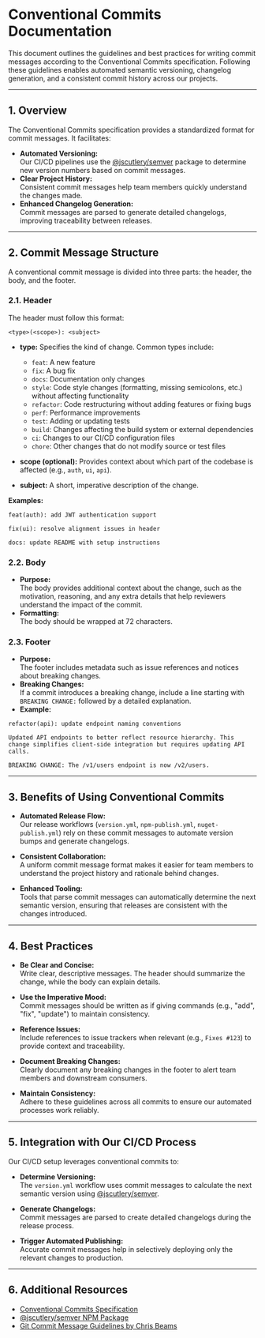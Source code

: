# Conventional Commits Documentation

This document outlines the guidelines and best practices for writing commit messages according to the Conventional Commits specification. Following these guidelines enables automated semantic versioning, changelog generation, and a consistent commit history across our projects.

---

## 1. Overview

The Conventional Commits specification provides a standardized format for commit messages. It facilitates:

- **Automated Versioning:**  
  Our CI/CD pipelines use the [@jscutlery/semver](https://www.npmjs.com/package/@jscutlery/semver) package to determine new version numbers based on commit messages.
- **Clear Project History:**  
  Consistent commit messages help team members quickly understand the changes made.
- **Enhanced Changelog Generation:**  
  Commit messages are parsed to generate detailed changelogs, improving traceability between releases.

---

## 2. Commit Message Structure

A conventional commit message is divided into three parts: the header, the body, and the footer.

### 2.1. Header

The header must follow this format:

`<type>(<scope>): <subject>`

- **type:** Specifies the kind of change. Common types include:

  - `feat`: A new feature
  - `fix`: A bug fix
  - `docs`: Documentation only changes
  - `style`: Code style changes (formatting, missing semicolons, etc.) without affecting functionality
  - `refactor`: Code restructuring without adding features or fixing bugs
  - `perf`: Performance improvements
  - `test`: Adding or updating tests
  - `build`: Changes affecting the build system or external dependencies
  - `ci`: Changes to our CI/CD configuration files
  - `chore`: Other changes that do not modify source or test files

- **scope (optional):** Provides context about which part of the codebase is affected (e.g., `auth`, `ui`, `api`).

- **subject:** A short, imperative description of the change.

**Examples:**

`feat(auth): add JWT authentication support`

`fix(ui): resolve alignment issues in header`

`docs: update README with setup instructions`

### 2.2. Body

- **Purpose:**  
  The body provides additional context about the change, such as the motivation, reasoning, and any extra details that help reviewers understand the impact of the commit.
- **Formatting:**  
  The body should be wrapped at 72 characters.

### 2.3. Footer

- **Purpose:**  
  The footer includes metadata such as issue references and notices about breaking changes.
- **Breaking Changes:**  
  If a commit introduces a breaking change, include a line starting with `BREAKING CHANGE:` followed by a detailed explanation.
- **Example:**

```
refactor(api): update endpoint naming conventions

Updated API endpoints to better reflect resource hierarchy. This change simplifies client-side integration but requires updating API calls.

BREAKING CHANGE: The /v1/users endpoint is now /v2/users.
```

---

## 3. Benefits of Using Conventional Commits

- **Automated Release Flow:**  
  Our release workflows (`version.yml`, `npm-publish.yml`, `nuget-publish.yml`) rely on these commit messages to automate version bumps and generate changelogs.

- **Consistent Collaboration:**  
  A uniform commit message format makes it easier for team members to understand the project history and rationale behind changes.

- **Enhanced Tooling:**  
  Tools that parse commit messages can automatically determine the next semantic version, ensuring that releases are consistent with the changes introduced.

---

## 4. Best Practices

- **Be Clear and Concise:**  
  Write clear, descriptive messages. The header should summarize the change, while the body can explain details.

- **Use the Imperative Mood:**  
  Commit messages should be written as if giving commands (e.g., "add", "fix", "update") to maintain consistency.

- **Reference Issues:**  
  Include references to issue trackers when relevant (e.g., `Fixes #123`) to provide context and traceability.

- **Document Breaking Changes:**  
  Clearly document any breaking changes in the footer to alert team members and downstream consumers.

- **Maintain Consistency:**  
  Adhere to these guidelines across all commits to ensure our automated processes work reliably.

---

## 5. Integration with Our CI/CD Process

Our CI/CD setup leverages conventional commits to:

- **Determine Versioning:**  
  The `version.yml` workflow uses commit messages to calculate the next semantic version using [@jscutlery/semver](https://www.npmjs.com/package/@jscutlery/semver).

- **Generate Changelogs:**  
  Commit messages are parsed to create detailed changelogs during the release process.

- **Trigger Automated Publishing:**  
  Accurate commit messages help in selectively deploying only the relevant changes to production.

---

## 6. Additional Resources

- [Conventional Commits Specification](https://www.conventionalcommits.org/)
- [@jscutlery/semver NPM Package](https://www.npmjs.com/package/@jscutlery/semver)
- [Git Commit Message Guidelines by Chris Beams](https://chris.beams.io/posts/git-commit/)
